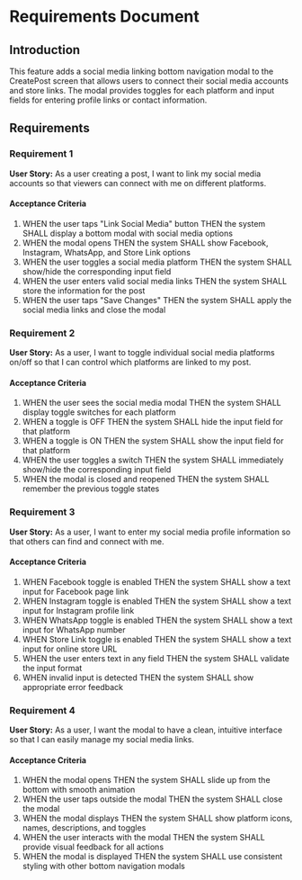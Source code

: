 # Requirements Document

## Introduction

This feature adds a social media linking bottom navigation modal to the CreatePost screen that allows users to connect their social media accounts and store links. The modal provides toggles for each platform and input fields for entering profile links or contact information.

## Requirements

### Requirement 1

**User Story:** As a user creating a post, I want to link my social media accounts so that viewers can connect with me on different platforms.

#### Acceptance Criteria

1. WHEN the user taps "Link Social Media" button THEN the system SHALL display a bottom modal with social media options
2. WHEN the modal opens THEN the system SHALL show Facebook, Instagram, WhatsApp, and Store Link options
3. WHEN the user toggles a social media platform THEN the system SHALL show/hide the corresponding input field
4. WHEN the user enters valid social media links THEN the system SHALL store the information for the post
5. WHEN the user taps "Save Changes" THEN the system SHALL apply the social media links and close the modal

### Requirement 2

**User Story:** As a user, I want to toggle individual social media platforms on/off so that I can control which platforms are linked to my post.

#### Acceptance Criteria

1. WHEN the user sees the social media modal THEN the system SHALL display toggle switches for each platform
2. WHEN a toggle is OFF THEN the system SHALL hide the input field for that platform
3. WHEN a toggle is ON THEN the system SHALL show the input field for that platform
4. WHEN the user toggles a switch THEN the system SHALL immediately show/hide the corresponding input field
5. WHEN the modal is closed and reopened THEN the system SHALL remember the previous toggle states

### Requirement 3

**User Story:** As a user, I want to enter my social media profile information so that others can find and connect with me.

#### Acceptance Criteria

1. WHEN Facebook toggle is enabled THEN the system SHALL show a text input for Facebook page link
2. WHEN Instagram toggle is enabled THEN the system SHALL show a text input for Instagram profile link
3. WHEN WhatsApp toggle is enabled THEN the system SHALL show a text input for WhatsApp number
4. WHEN Store Link toggle is enabled THEN the system SHALL show a text input for online store URL
5. WHEN the user enters text in any field THEN the system SHALL validate the input format
6. WHEN invalid input is detected THEN the system SHALL show appropriate error feedback

### Requirement 4

**User Story:** As a user, I want the modal to have a clean, intuitive interface so that I can easily manage my social media links.

#### Acceptance Criteria

1. WHEN the modal opens THEN the system SHALL slide up from the bottom with smooth animation
2. WHEN the user taps outside the modal THEN the system SHALL close the modal
3. WHEN the modal displays THEN the system SHALL show platform icons, names, descriptions, and toggles
4. WHEN the user interacts with the modal THEN the system SHALL provide visual feedback for all actions
5. WHEN the modal is displayed THEN the system SHALL use consistent styling with other bottom navigation modals